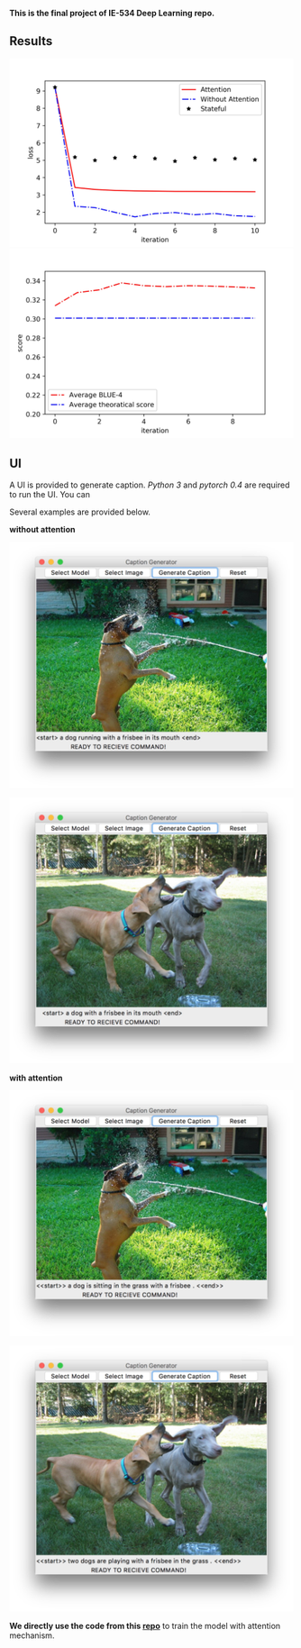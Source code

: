 **This is the final project of IE-534 Deep Learning repo.**

## Results

![](./results/loss.jpeg)
![](./results/bleu.jpeg)



## UI
A UI is provided to generate caption. *Python 3* and *pytorch 0.4* are required to run the UI. You can


Several examples are provided below.


**without attention**

![](./UI/test/attention-1.jpeg)


![](./UI/test/attention-2.jpeg)

**with attention**

![](./UI/test/no-attention-1.jpeg)

![](./UI/test/no-attention-2.jpeg)

**We directly use the code from this [repo](https://github.com/sgrvinod/a-PyTorch-Tutorial-to-Image-Captioning)** to train the model with attention mechanism.
